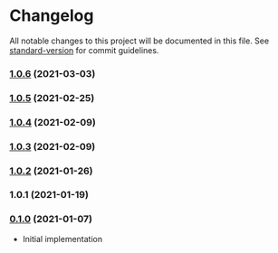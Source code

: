 # Changelog

All notable changes to this project will be documented in this file. See [standard-version](https://github.com/conventional-changelog/standard-version) for commit guidelines.

### [1.0.6](https://github.com/maidsafe/brb_dt_at2/compare/v1.0.5...v1.0.6) (2021-03-03)

### [1.0.5](https://github.com/maidsafe/brb_dt_at2/compare/v1.0.4...v1.0.5) (2021-02-25)

### [1.0.4](https://github.com/maidsafe/brb_dt_at2/compare/v1.0.3...v1.0.4) (2021-02-09)

### [1.0.3](https://github.com/maidsafe/brb_dt_at2/compare/v1.0.2...v1.0.3) (2021-02-09)

### [1.0.2](https://github.com/maidsafe/brb_dt_at2/compare/v1.0.1...v1.0.2) (2021-01-26)

### 1.0.1 (2021-01-19)

### [0.1.0](https://github.com/maidsafe/sn_launch_tool/compare/v0.1.0...v0.1.0) (2021-01-07)
* Initial implementation
